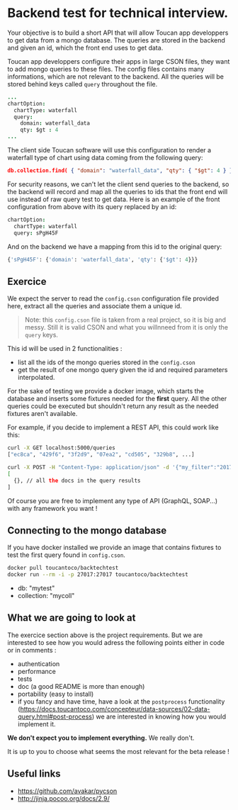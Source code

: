 # Backend test for technical interview.

Your objective is to build a short API that will allow Toucan app
developpers to get data from a mongo database. The queries are
stored in the backend and given an id, which the front end uses to
get data.

Toucan app developpers configure their apps in large CSON files, they
want to add mongo queries to these files. The config files contains many
informations, which are not relevant to the backend. All the queries will
be stored behind keys called `query` throughout the file.

```cson
...
chartOption:
  chartType: waterfall
  query:
    domain: waterfall_data
    qty: $gt : 4
...
```

The client side Toucan software will use this configuration to render a
waterfall type of chart using data coming from the following query:

```json
db.collection.find( { "domain": "waterfall_data", "qty": { "$gt": 4 } } )
```

For security reasons, we can't let the client send queries to the
backend, so the backend will record and map all the queries to ids that the
front end will use instead of raw query test to get data. Here is an
example of the front configuration from above with its query replaced
by an id:

```cson
chartOption:
  chartType: waterfall
  query: sPgH45F
```

And on the backend we have a mapping from this id to the original query:

```python
{'sPgH45F': {'domain': 'waterfall_data', 'qty': {'$gt': 4}}}
```

## Exercice
We expect the server to read the `config.cson` configuration file provided
here, extract all the queries and associate them a unique id.

> Note: this `config.cson` file is taken from a real project, so it is
> big and messy. Still it is valid CSON and what you willnneed from it is
> only the `query` keys.

This id will be used in 2 functionalities :
  * list all the ids of the mongo queries stored in the `config.cson`
  * get the result of one mongo query given the id and required parameters interpolated.

For the sake of testing we provide a docker image, which starts the database and inserts
some fixtures needed for the **first** query. All the other queries could be executed
but shouldn't return any result as the needed fixtures aren't available.

For example, if you decide to implement a REST API, this could work like
this:

```bash
curl -X GET localhost:5000/queries
["ec8ca", "429f6", "3f2d9", "07ea2", "cd505", "329b8", ...]

curl -X POST -H "Content-Type: application/json" -d '{"my_filter":"2017"}' localhost:5000/query/ec8ca
[
  {}, // all the docs in the query results
]
```

Of course you are free to implement any type of API (GraphQL, SOAP...) with any framework you want !

## Connecting to the mongo database

If you have docker installed we provide an image that contains fixtures
to test the first query found in `config.cson`.

```bash
docker pull toucantoco/backtechtest
docker run --rm -i -p 27017:27017 toucantoco/backtechtest
```

* db: "mytest"
* collection: "mycoll"

## What we are going to look at
The exercice section above is the project requirements. But we are interested to see how you would adress
the following points either in code or in comments :
  * authentication
  * performance
  * tests
  * doc (a good README is more than enough)
  * portability (easy to install)
  * if you fancy and have time, have a look at the `postprocess` functionality
    (https://docs.toucantoco.com/concepteur/data-sources/02-data-query.html#post-process)
we are interested in knowing how you would implement it.

**We don't expect you to implement everything.** We really don't.

It is up to you to choose what seems the most relevant for the beta release !

## Useful links

* https://github.com/avakar/pycson
* http://jinja.pocoo.org/docs/2.9/

